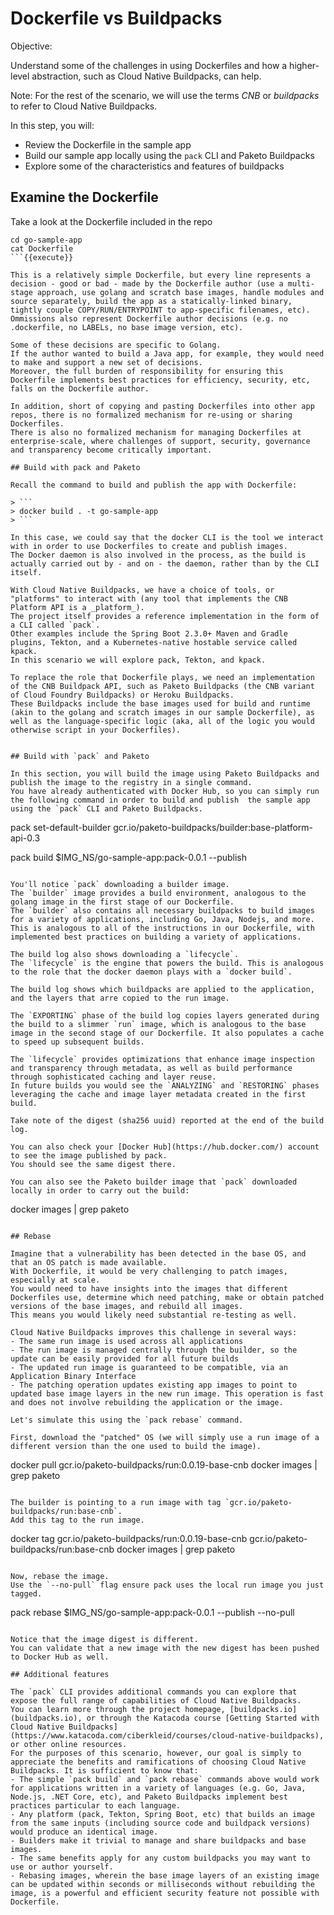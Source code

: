 # Dockerfile vs Buildpacks

Objective:

Understand some of the challenges in using Dockerfiles and how a higher-level abstraction, such as Cloud Native Buildpacks, can help.

Note:
For the rest of the scenario, we will use the terms _CNB_ or _buildpacks_ to refer to Cloud Native Buildpacks.

In this step, you will:
- Review the Dockerfile in the sample app
- Build our sample app locally using the `pack` CLI and Paketo Buildpacks
- Explore some of the characteristics and features of buildpacks

## Examine the Dockerfile

Take a look at the Dockerfile included in the repo

```
cd go-sample-app
cat Dockerfile
```{{execute}}

This is a relatively simple Dockerfile, but every line represents a decision - good or bad - made by the Dockerfile author (use a multi-stage approach, use golang and scratch base images, handle modules and source separately, build the app as a statically-linked binary, tightly couple COPY/RUN/ENTRYPOINT to app-specific filenames, etc).
Ommissions also represent Dockerfile author decisions (e.g. no .dockerfile, no LABELs, no base image version, etc).

Some of these decisions are specific to Golang.
If the author wanted to build a Java app, for example, they would need to make and support a new set of decisions.
Moreover, the full burden of responsibility for ensuring this Dockerfile implements best practices for efficiency, security, etc, falls on the Dockerfile author.

In addition, short of copying and pasting Dockerfiles into other app repos, there is no formalized mechanism for re-using or sharing Dockerfiles.
There is also no formalized mechanism for managing Dockerfiles at enterprise-scale, where challenges of support, security, governance and transparency become critically important.

## Build with pack and Paketo

Recall the command to build and publish the app with Dockerfile:

> ```
> docker build . -t go-sample-app
> ```

In this case, we could say that the docker CLI is the tool we interact with in order to use Dockerfiles to create and publish images.
The Docker daemon is also involved in the process, as the build is actually carried out by - and on - the daemon, rather than by the CLI itself.

With Cloud Native Buildpacks, we have a choice of tools, or "platforms" to interact with (any tool that implements the CNB Platform API is a _platform_).
The project itself provides a reference implementation in the form of a CLI called `pack`.
Other examples include the Spring Boot 2.3.0+ Maven and Gradle plugins, Tekton, and a Kubernetes-native hostable service called kpack.
In this scenario we will explore pack, Tekton, and kpack.

To replace the role that Dockerfile plays, we need an implementation of the CNB Buildpack API, such as Paketo Buildpacks (the CNB variant of Cloud Foundry Buildpacks) or Heroku Buildpacks.
These Buildpacks include the base images used for build and runtime (akin to the golang and scratch images in our sample Dockerfile), as well as the language-specific logic (aka, all of the logic you would otherwise script in your Dockerfiles).


## Build with `pack` and Paketo

In this section, you will build the image using Paketo Buildpacks and publish the image to the registry in a single command. 
You have already authenticated with Docker Hub, so you can simply run the following command in order to build and publish  the sample app using the `pack` CLI and Paketo Buildpacks.

```
pack set-default-builder gcr.io/paketo-buildpacks/builder:base-platform-api-0.3

pack build $IMG_NS/go-sample-app:pack-0.0.1 --publish
```{{execute}}

You'll notice `pack` downloading a builder image.
The `builder` image provides a build environment, analogous to the golang image in the first stage of our Dockerfile. 
The `builder` also contains all necessary buildpacks to build images for a variety of applications, including Go, Java, Nodejs, and more. 
This is analogous to all of the instructions in our Dockerfile, with implemented best practices on building a variety of applications. 

The build log also shows downloading a `lifecycle`. 
The `lifecycle` is the engine that powers the build. This is analogous to the role that the docker daemon plays with a `docker build`.

The build log shows which buildpacks are applied to the application, and the layers that arre copied to the run image.

The `EXPORTING` phase of the build log copies layers generated during the build to a slimmer `run` image, which is analogous to the base image in the second stage of our Dockerfile. It also populates a cache to speed up subsequent builds.

The `lifecycle` provides optimizations that enhance image inspection and transparency through metadata, as well as build performance through sophisticated caching and layer reuse.
In future builds you would see the `ANALYZING` and `RESTORING` phases leveraging the cache and image layer metadata created in the first build.

Take note of the digest (sha256 uuid) reported at the end of the build log.

You can also check your [Docker Hub](https://hub.docker.com/) account to see the image published by pack.
You should see the same digest there.

You can also see the Paketo builder image that `pack` downloaded locally in order to carry out the build:

```
docker images | grep paketo
```{{execute}}

## Rebase

Imagine that a vulnerability has been detected in the base OS, and that an OS patch is made available.
With Dockerfile, it would be very challenging to patch images, especially at scale.
You would need to have insights into the images that different Dockerfiles use, determine which need patching, make or obtain patched versions of the base images, and rebuild all images.
This means you would likely need substantial re-testing as well.

Cloud Native Buildpacks improves this challenge in several ways:
- The same run image is used across all applications
- The run image is managed centrally through the builder, so the update can be easily provided for all future builds
- The updated run image is guaranteed to be compatible, via an Application Binary Interface
- The patching operation updates existing app images to point to updated base image layers in the new run image. This operation is fast and does not involve rebuilding the application or the image.

Let's simulate this using the `pack rebase` command.

First, download the "patched" OS (we will simply use a run image of a different version than the one used to build the image).
```
docker pull gcr.io/paketo-buildpacks/run:0.0.19-base-cnb
docker images | grep paketo
```{{execute}}

The builder is pointing to a run image with tag `gcr.io/paketo-buildpacks/run:base-cnb`. 
Add this tag to the run image.
```
docker tag gcr.io/paketo-buildpacks/run:0.0.19-base-cnb gcr.io/paketo-buildpacks/run:base-cnb
docker images | grep paketo
```{{execute}}

Now, rebase the image.
Use the `--no-pull` flag ensure pack uses the local run image you just tagged.
```
pack rebase $IMG_NS/go-sample-app:pack-0.0.1 --publish --no-pull
```{{execute}}

Notice that the image digest is different.
You can validate that a new image with the new digest has been pushed to Docker Hub as well.

## Additional features

The `pack` CLI provides additional commands you can explore that expose the full range of capabilities of Cloud Native Buildpacks.
You can learn more through the project homepage, [buildpacks.io](buildpacks.io), or through the Katacoda course [Getting Started with Cloud Native Buildpacks](https://www.katacoda.com/ciberkleid/courses/cloud-native-buildpacks), or other online resources.
For the purposes of this scenario, however, our goal is simply to appreciate the benefits and ramifications of choosing Cloud Native Buildpacks. It is sufficient to know that:
- The simple `pack build` and `pack rebase` commands above would work for applications written in a variety of languages (e.g. Go, Java, Node.js, .NET Core, etc), and Paketo Buildpacks implement best practices particular to each language.
- Any platform (pack, Tekton, Spring Boot, etc) that builds an image from the same inputs (including source code and buildpack versions) would produce an identical image.
- Builders make it trivial to manage and share buildpacks and base images.
- The same benefits apply for any custom buildpacks you may want to use or author yourself.
- Rebasing images, wherein the base image layers of an existing image can be updated within seconds or milliseconds without rebuilding the image, is a powerful and efficient security feature not possible with Dockerfile.

